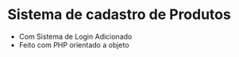 # Sistema de cadastro de Produtos 
- Com Sistema de Login Adicionado<br>
- Feito com PHP orientado a objeto
